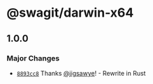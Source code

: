 # @swagit/darwin-x64

## 1.0.0

### Major Changes

- [`8893cc8`](https://github.com/jigsawye/swagit/commit/8893cc8b6f81fcf785cd27d4cc8fbb87f3e62d1d) Thanks [@jigsawye](https://github.com/jigsawye)! - Rewrite in Rust
